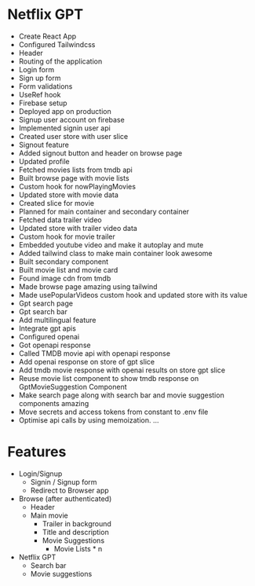# Netflix GPT

- Create React App
- Configured Tailwindcss
- Header
- Routing of the application
- Login form
- Sign up form
- Form validations
- UseRef hook
- Firebase setup
- Deployed app on production
- Signup user account on firebase
- Implemented signin user api
- Created user store with user slice
- Signout feature
- Added signout button and header on browse page
- Updated profile
- Fetched movies lists from tmdb api
- Built browse page with movie lists
- Custom hook for nowPlayingMovies
- Updated store with movie data
- Created slice for movie
- Planned for main container and secondary container
- Fetched data trailer video
- Updated store with trailer video data
- Custom hook for movie trailer
- Embedded youtube video and make it autoplay and mute
- Added tailwind class to make main container look awesome
- Built secondary component
- Built movie list and movie card
- Found image cdn from tmdb
- Made browse page amazing using tailwind
- Made usePopularVideos custom hook and updated store with its value
- Gpt search page
- Gpt search bar
- Add multilingual feature
- Integrate gpt apis
- Configured openai
- Got openapi response
- Called TMDB movie api with openapi response
- Add openai response on store of gpt slice
- Add tmdb movie response with openai results on store gpt slice
- Reuse movie list component to show tmdb response on GptMovieSuggestion Component
- Make search page along with search bar and movie suggestion components amazing
- Move secrets and access tokens from constant to .env file
- Optimise api calls by using memoization.
  ...

# Features

- Login/Signup
  - Signin / Signup form
  - Redirect to Browser app
- Browse (after authenticated)
  - Header
  - Main movie
    - Trailer in background
    - Title and description
    - Movie Suggestions
      - Movie Lists \* n
- Netflix GPT
  - Search bar
  - Movie suggestions
